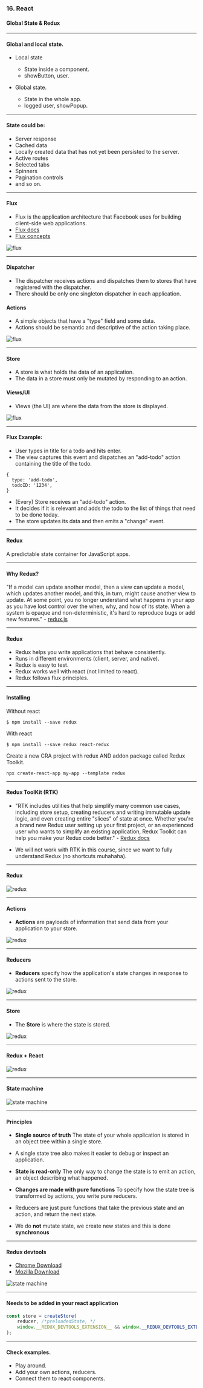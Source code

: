 ### 16. React
#### Global State & Redux

---

#### Global and local state.

* Local state
  * State inside a component.
  * showButton, user.

* Global state.
  * State in the whole app.
  * logged user, showPopup.

---

#### State could be:

* Server response
* Cached data
* Locally created data that has not yet been persisted to the server.
* Active routes
* Selected tabs
* Spinners
* Pagination controls
* and so on.

---

#### Flux
* Flux is the application architecture that Facebook uses for building client-side web applications.
* [Flux docs](https://facebook.github.io/flux/)
* [Flux concepts](https://github.com/facebook/flux/tree/master/examples/flux-concepts)
<img src="/media/react-images/react-16/flux1.png" alt="flux"/>

---

#### Dispatcher
* The dispatcher receives actions and dispatches them to stores that have registered with the dispatcher. 
* There should be only one singleton dispatcher in each application.

#### Actions

* A simple objects that have a "type" field and some data.
* Actions should be semantic and descriptive of the action taking place.

<img src="/media/react-images/react-16/flux2.png" alt="flux"/>

---

#### Store
* A store is what holds the data of an application.
* The data in a store must only be mutated by responding to an action.

#### Views/UI
* Views (the UI) are where the data from the store is displayed.

<img src="/media/react-images/react-16/flux3.png" alt="flux"/>

---

#### Flux Example:
* User types in title for a todo and hits enter.
* The view captures this event and dispatches an "add-todo" action containing the title of the todo.
```
{
  type: 'add-todo',
  todoID: '1234',
}
```
* (Every) Store receives an "add-todo" action.
* It decides if it is relevant and adds the todo to the list of things that need to be done today.
* The store updates its data and then emits a "change" event.

---

#### Redux
A predictable state container for JavaScript apps.

---

#### Why Redux?

"If a model can update another model, then a view can update a model, which updates another model, and this, in turn, might cause another view to update. At some point, you no longer understand what happens in your app as you have lost control over the when, why, and how of its state. When a system is opaque and non-deterministic, it's hard to reproduce bugs or add new features." - <a href="https://redux.js.org/introduction/motivation">redux.js</a>

---

#### Redux

* Redux helps you write applications that behave consistently.
* Runs in different environments (client, server, and native).
* Redux is easy to test.
* Redux works well with react (not limited to react).
* Redux follows flux principles.

---

#### Installing

Without react
```
$ npm install --save redux
```

With react
```
$ npm install --save redux react-redux
```

Create a new CRA project with redux AND addon package called Redux Toolkit.
```
npx create-react-app my-app --template redux
```

---

#### Redux ToolKit (RTK)

* "RTK includes utilities that help simplify many common use cases, including store setup, creating reducers and writing immutable update logic, and even creating entire "slices" of state at once. Whether you're a brand new Redux user setting up your first project, or an experienced user who wants to simplify an existing application, Redux Toolkit can help you make your Redux code better." - [Redux docs](https://redux.js.org/introduction/getting-started)

* We will not work with RTK in this course, since we want to fully understand Redux (no shortcuts muhahaha).

---

#### Redux 

<img src="/media/react-images/react-16/redux.png" alt="redux"/>

---

#### Actions

* **Actions** are payloads of information that send data from your application to your store.

<img src="/media/react-images/react-16/redux1.png" alt="redux"/>

---
#### Reducers

* **Reducers** specify how the application's state changes in response to actions sent to the store.

<img src="/media/react-images/react-16/redux2.png" alt="redux"/>

---

#### Store

* The **Store** is where the state is stored.

<img src="/media/react-images/react-16/redux3.png" alt="redux"/>

---

#### Redux + React
<img src="/media/react-images/react-16/React+Redux.png" alt="redux"/>


---

#### State machine
<img src="/media/react-images/react-16/StateMachine.png" alt="state machine"/>


---

#### Principles

* **Single source of truth** The state of your whole application is stored in an object tree within a single store.
* A single state tree also makes it easier to debug or inspect an application.

* **State is read-only** The only way to change the state is to emit an action, an object describing what happened.

* **Changes are made with pure functions** To specify how the state tree is transformed by actions, you write pure reducers.

* Reducers are just pure functions that take the previous state and an action, and return the next state.

* We do **not** mutate state, we create new states and this is done **synchronous**

---

#### Redux devtools

* <a href="https://chrome.google.com/webstore/detail/redux-devtools">Chrome Download</a>
* <a href="https://addons.mozilla.org/sv-SE/firefox/addon/reduxdevtools/">Mozilla Download</a>

<img src="/media/react-images/react-16/reduxdev.png" alt="state machine"/>

---

#### Needs to be added in your react application

```JavaScript
const store = createStore(
	reducer, /*preloadedState, */
	window.__REDUX_DEVTOOLS_EXTENSION__ && window.__REDUX_DEVTOOLS_EXTENSION__()
);
```

---

#### Check examples.
* Play around.
* Add your own actions, reducers.
* Connect them to react components.